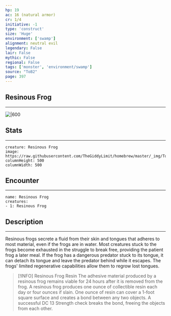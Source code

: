 ```yaml
---
hp: 19
ac: 16 (natural armor)
cr: 1/4
initiative: -1
type: 'construct'    
size: 'Huge'
environment: ['swamp']
alignment: neutral evil
legendary: False
lair: False
mythic: False
regional: False
tags: ['monster', 'environment/swamp']
source: "ToB2"
page: 397
---
```


## Resinous Frog
---

![|600](https://raw.githubusercontent.com/TheGiddyLimit/homebrew/master/_img/ToB2/creature/Resinous%20Frog.webp)

## Stats
---

```statblock
creature: Resinous Frog
image: https://raw.githubusercontent.com/TheGiddyLimit/homebrew/master/_img/ToB2/creature/token/Resinous%20Frog%20%28Token%29.png
columnHeight: 500
columnWidth: 500
```

## Encounter
---

```encounter-table
name: Resinous Frog
creatures:
- 1: Resinous Frog
```

## Description
---
Resinous frogs secrete a fluid from their skin and tongues that adheres to most material, even if the frogs are in water. Most creatures stuck to the frogs become exhausted in the struggle to break free, providing the patient frog a later meal. If the frog has a dangerous predator stuck to its tongue, it can detach its tongue and leave the predator behind while it escapes. The frogs' limited regenerative capabilities allow them to regrow lost tongues.

> [!INFO] Resinous Frog Resin
>The adhesive material produced by a resinous frog remains viable for 24 hours after it is removed from the frog. A resinous frog produces one ounce of collectible resin each day or four ounces if slain. One ounce of resin can cover a 1-foot square surface and creates a bond between any two objects. A successful DC 13 Strength check breaks the bond, freeing the objects from each other.




